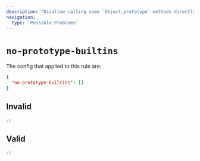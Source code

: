 ```yaml
---
description: "Disallow calling some `Object.prototype` methods directly on objects"
navigation:
  type: 'Possible Problems'
---
```


# `no-prototype-builtins`

The config that applied to this rule are:

```json
{
  "no-prototype-builtins": []
}
```

## Invalid

```js invalid
//
```

## Valid

```js valid
//
```
  